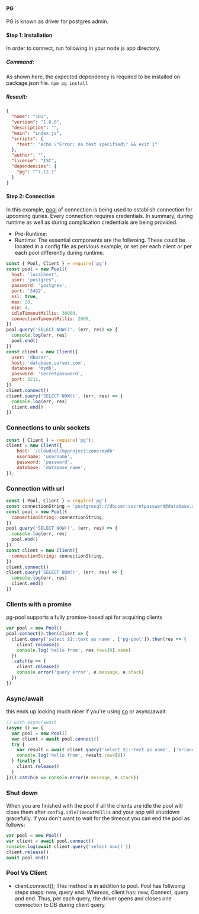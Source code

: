 #### PG
PG is known as driver for postgres admin. 

#### Step 1: Installation
In order to connect, run following in your node js app directory. 
##### Command: 
As shown here, the expected dependency is required to be installed on package.json file. 
`npm pg install`
##### Resault: 

```json
{
  "name": "101",
  "version": "1.0.0",
  "description": "",
  "main": "index.js",
  "scripts": {
    "test": "echo \"Error: no test specified\" && exit 1"
  },
  "author": "",
  "license": "ISC",
  "dependencies": {
    "pg": "^7.12.1"
  }
}
```

#### Step 2: Connection
In this example, [pool]( https://node-postgres.com/api/pool)  of connection is being used to establish connection for upcoming quries. 
Every connection requires credentials. In summary, during runtime as well as during complication credentials are being provided.
- Pre-Runtime: 
- Runtime:
The essential components are the follwoing. These could be located in a config file as pervious example, or set per each client or per each pool differently during runtime. 

```js 
const { Pool, Client } = require('pg')
const pool = new Pool({
  host: 'localhost',
  user: 'postgres',
  password: 'postgres',
  port: '5432',
  ssl: true,
  max: 20,
  min: 4,
  idleTimeoutMillis: 30000,
  connectionTimeoutMillis: 2000,
})
pool.query('SELECT NOW()', (err, res) => {
  console.log(err, res)
  pool.end()
})
const client = new Client({
  user: 'dbuser',
  host: 'database.server.com',
  database: 'mydb',
  password: 'secretpassword',
  port: 3211,
})
client.connect()
client.query('SELECT NOW()', (err, res) => {
  console.log(err, res)
  client.end()
})
```

### Connections to unix sockets
```js
const { Client } = require('pg');
client = new Client({
    host: '/cloudsql/myproject:zone:mydb'
    username: 'username',
    password: 'password',
    database: 'database_name',
});
```

### Connection with url
```js
const { Pool, Client } = require('pg')
const connectionString = 'postgresql://dbuser:secretpassword@database.server.com:3211/mydb'
const pool = new Pool({
  connectionString: connectionString,
})
pool.query('SELECT NOW()', (err, res) => {
  console.log(err, res)
  pool.end()
})
const client = new Client({
  connectionString: connectionString,
})
client.connect()
client.query('SELECT NOW()', (err, res) => {
  console.log(err, res)
  client.end()
})
```


### Clients with a promise

pg-pool supports a fully promise-based api for acquiring clients

```js
var pool = new Pool()
pool.connect().then(client => {
  client.query('select $1::text as name', ['pg-pool']).then(res => {
    client.release()
    console.log('hello from', res.rows[0].name)
  })
  .catch(e => {
    client.release()
    console.error('query error', e.message, e.stack)
  })
})
```

### Async/await

this ends up looking much nicer if you're using [co](https://github.com/tj/co) or async/await:

```js
// with async/await
(async () => {
  var pool = new Pool()
  var client = await pool.connect()
  try {
    var result = await client.query('select $1::text as name', ['brianc'])
    console.log('hello from', result.rows[0])
  } finally {
    client.release()
  }
})().catch(e => console.error(e.message, e.stack))
```

### Shut down

When you are finished with the pool if all the clients are idle the pool will close them after `config.idleTimeoutMillis` and your app
will shutdown gracefully.  If you don't want to wait for the timeout you can end the pool as follows:

```js
var pool = new Pool()
var client = await pool.connect()
console.log(await client.query('select now()'))
client.release()
await pool.end()
```

### Pool Vs Client
- client.connect();
This method is in addition to pool. Pool has follwoing steps steps: new, query end. Whereas, client has: new, Connect, query and end. Thus, per each query, the driver opens and closes one connection to DB during client query. 